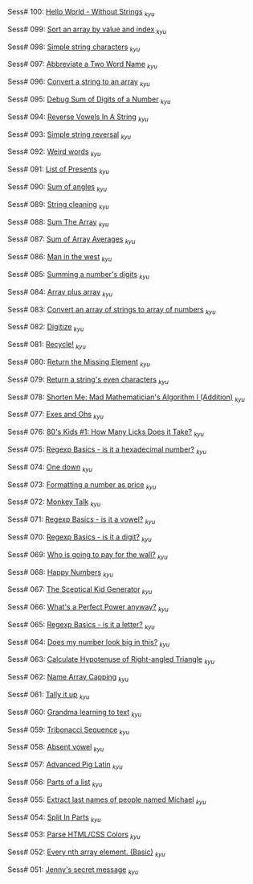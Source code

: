 Sess# 100: [Hello World - Without Strings](https://www.codewars.com/kata/584c7b1e2cb5e1a727000047) <sub>_kyu_</sub>

Sess# 099: [Sort an array by value and index](https://www.codewars.com/kata/58e0cb3634a3027180000040) <sub>_kyu_</sub>

Sess# 098: [Simple string characters](https://www.codewars.com/kata/5a29a0898f27f2d9c9000058) <sub>_kyu_</sub>

Sess# 097: [Abbreviate a Two Word Name](https://www.codewars.com/kata/57eadb7ecd143f4c9c0000a3) <sub>_kyu_</sub>

Sess# 096: [Convert a string to an array](https://www.codewars.com/kata/57e76bc428d6fbc2d500036d) <sub>_kyu_</sub>

Sess# 095: [Debug Sum of Digits of a Number](https://www.codewars.com/kata/563d59dd8e47a5ed220000ba) <sub>_kyu_</sub>

Sess# 094: [Reverse Vowels In A String](https://www.codewars.com/kata/585db3e8eec141ce9a00008f) <sub>_kyu_</sub>

Sess# 093: [Simple string reversal](https://www.codewars.com/kata/5a71939d373c2e634200008e) <sub>_kyu_</sub>

Sess# 092: [Weird words](https://www.codewars.com/kata/57b2020eb69bfcbf64000375) <sub>_kyu_</sub>

Sess# 091: [List of Presents](https://www.codewars.com/kata/5a84d485742ba347b90006b7) <sub>_kyu_</sub>

Sess# 090: [Sum of angles](https://www.codewars.com/kata/5a03b3f6a1c9040084001765) <sub>_kyu_</sub>

Sess# 089: [String cleaning](https://www.codewars.com/kata/57e1e61ba396b3727c000251) <sub>_kyu_</sub>

Sess# 088: [Sum The Array](https://www.codewars.com/kata/56bdf9d50d0b6433df001074) <sub>_kyu_</sub>

Sess# 087: [Sum of Array Averages](https://www.codewars.com/kata/56d5166ec87df55dbe000063) <sub>_kyu_</sub>

Sess# 086: [Man in the west](https://www.codewars.com/kata/59bd5dc270a3b7350c00008b) <sub>_kyu_</sub>

Sess# 085: [Summing a number's digits](https://www.codewars.com/kata/52f3149496de55aded000410) <sub>_kyu_</sub>

Sess# 084: [Array plus array](https://www.codewars.com/kata/5a2be17aee1aaefe2a000151) <sub>_kyu_</sub>

Sess# 083: [Convert an array of strings to array of numbers](https://www.codewars.com/kata/5783d8f3202c0e486c001d23) <sub>_kyu_</sub>

Sess# 082: [Digitize](https://www.codewars.com/kata/5417423f9e2e6c2f040002ae) <sub>_kyu_</sub>

Sess# 081: [Recycle!](https://www.codewars.com/kata/59fb783bab11f89202001083) <sub>_kyu_</sub>

Sess# 080: [Return the Missing Element](https://www.codewars.com/kata/5299413901337c637e000004) <sub>_kyu_</sub>

Sess# 079: [Return a string's even characters](https://www.codewars.com/kata/566044325f8fddc1c000002c) <sub>_kyu_</sub>

Sess# 078: [Shorten Me: Mad Mathematician's Algorithm I (Addition)](https://www.codewars.com/kata/5a6855c2e6be38cdbf000026) <sub>_kyu_</sub>

Sess# 077: [Exes and Ohs](https://www.codewars.com/kata/55908aad6620c066bc00002a) <sub>_kyu_</sub>

Sess# 076: [80's Kids #1: How Many Licks Does it Take?](https://www.codewars.com/kata/566091b73e119a073100003a) <sub>_kyu_</sub>

Sess# 075: [Regexp Basics - is it a hexadecimal number?](https://www.codewars.com/kata/567c9f56d83baeed8300000f) <sub>_kyu_</sub>

Sess# 074: [One down](https://www.codewars.com/kata/56419475931903e9d1000087) <sub>_kyu_</sub>

Sess# 073: [Formatting a number as price](https://www.codewars.com/kata/5318f00b31b30925fd0001f8) <sub>_kyu_</sub>

Sess# 072: [Monkey Talk](https://www.codewars.com/kata/59f897ecc374cb9ed90000c2) <sub>_kyu_</sub>

Sess# 071: [Regexp Basics - is it a vowel?](https://www.codewars.com/kata/567bed99ee3451292c000025) <sub>_kyu_</sub>

Sess# 070: [Regexp Basics - is it a digit?](https://www.codewars.com/kata/567bf4f7ee34510f69000032) <sub>_kyu_</sub>

Sess# 069: [Who is going to pay for the wall?](https://www.codewars.com/kata/58bf9bd943fadb2a980000a7) <sub>_kyu_</sub>

Sess# 068: [Happy Numbers](https://www.codewars.com/kata/59d53c3039c23b404200007e) <sub>_kyu_</sub>

Sess# 067: [The Sceptical Kid Generator](https://www.codewars.com/kata/570957fc20a35bd2df0004f9) <sub>_kyu_</sub>

Sess# 066: [What's a Perfect Power anyway?](https://www.codewars.com/kata/54d4c8b08776e4ad92000835) <sub>_kyu_</sub>

Sess# 065: [Regexp Basics - is it a letter?](https://www.codewars.com/kata/567de72e8b3621b3c300000b) <sub>_kyu_</sub>

Sess# 064: [Does my number look big in this?](https://www.codewars.com/kata/5287e858c6b5a9678200083c) <sub>_kyu_</sub>

Sess# 063: [Calculate Hypotenuse of Right-angled Triangle](https://www.codewars.com/kata/525a3d6b85a9a47fcf00055a) <sub>_kyu_</sub>

Sess# 062: [Name Array Capping](https://www.codewars.com/kata/5356ad2cbb858025d800111d) <sub>_kyu_</sub>

Sess# 061: [Tally it up](https://www.codewars.com/kata/5630d1747935943168000013) <sub>_kyu_</sub>

Sess# 060: [Grandma learning to text](https://www.codewars.com/kata/5a043fbef3251a5a2b0002b0) <sub>_kyu_</sub>

Sess# 059: [Tribonacci Sequence](https://www.codewars.com/kata/556deca17c58da83c00002db) <sub>_kyu_</sub>

Sess# 058: [Absent vowel](https://www.codewars.com/kata/56414fdc6488ee99db00002c) <sub>_kyu_</sub>

Sess# 057: [Advanced Pig Latin](https://www.codewars.com/kata/533c46b140aafec05b000d31) <sub>_kyu_</sub>

Sess# 056: [Parts of a list](https://www.codewars.com/kata/56f3a1e899b386da78000732) <sub>_kyu_</sub>

Sess# 055: [Extract last names of people named Michael](https://www.codewars.com/kata/580741302e14acaef900015a) <sub>_kyu_</sub>

Sess# 054: [Split In Parts](https://www.codewars.com/kata/5650ab06d11d675371000003) <sub>_kyu_</sub>

Sess# 053: [Parse HTML/CSS Colors](https://www.codewars.com/kata/58b57ae2724e3c63df000006) <sub>_kyu_</sub>

Sess# 052: [Every nth array element. (Basic)](https://www.codewars.com/kata/5753b987aeb792508d0010e2) <sub>_kyu_</sub>

Sess# 051: [Jenny's secret message](https://www.codewars.com/kata/55225023e1be1ec8bc000390) <sub>_kyu_</sub>
